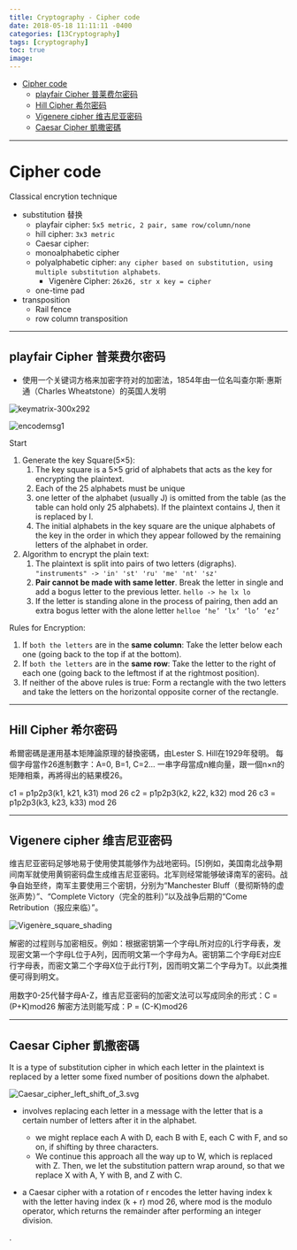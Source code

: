 ```yaml
---
title: Cryptography - Cipher code
date: 2018-05-18 11:11:11 -0400
categories: [13Cryptography]
tags: [cryptography]
toc: true
image:
---
```


- [Cipher code](#cipher-code)
  - [playfair Cipher 普莱费尔密码](#playfair-cipher-普莱费尔密码)
  - [Hill Cipher 希尔密码](#hill-cipher-希尔密码)
  - [Vigenere cipher 维吉尼亚密码](#vigenere-cipher-维吉尼亚密码)
  - [Caesar Cipher 凱撒密碼](#caesar-cipher-凱撒密碼)

---


# Cipher code


Classical encrytion technique
- substitution 替换
  - playfair cipher: `5x5 metric, 2 pair, same row/column/none`
  - hill cipher: `3x3 metric`
  - Caesar cipher:
  - monoalphabetic cipher
  - polyalphabetic cipher: `any cipher based on substitution, using multiple substitution alphabets`.
    - Vigenère Cipher: `26x26, str x key = cipher`
  - one-time pad
- transposition
  - Rail fence
  - row column transposition

---


## playfair Cipher 普莱费尔密码

- 使用一个关键词方格来加密字符对的加密法，1854年由一位名叫查尔斯·惠斯通（Charles Wheatstone）的英国人发明

![keymatrix-300x292](https://i.imgur.com/AP9SV1C.png)

![encodemsg1](https://i.imgur.com/jaO6QKG.png)


Start
1. Generate the key Square(5×5):
   1. The key square is a 5×5 grid of alphabets that acts as the key for encrypting the plaintext.
   2. Each of the 25 alphabets must be unique
   3. one letter of the alphabet (usually J) is omitted from the table (as the table can hold only 25 alphabets). If the plaintext contains J, then it is replaced by I.
   4. The initial alphabets in the key square are the unique alphabets of the key in the order in which they appear followed by the remaining letters of the alphabet in order.
2. Algorithm to encrypt the plain text:
   1. The plaintext is split into pairs of two letters (digraphs). `"instruments" -> 'in' 'st' 'ru' 'me' 'nt' 'sz'`
   2. **Pair cannot be made with same letter**. Break the letter in single and add a bogus letter to the previous letter. `hello -> he lx lo`
   3. If the letter is standing alone in the process of pairing, then add an extra bogus letter with the alone letter `helloe ‘he’ ‘lx’ ‘lo’ ‘ez’`


Rules for Encryption:
1. If `both the letters` are in the **same column**: Take the letter below each one (going back to the top if at the bottom).
2. If `both the letters` are in the **same row**: Take the letter to the right of each one (going back to the leftmost if at the rightmost position).
3. If neither of the above rules is true: Form a rectangle with the two letters and take the letters on the horizontal opposite corner of the rectangle.


---

## Hill Cipher 希尔密码

希爾密碼是運用基本矩陣論原理的替換密碼，由Lester S. Hill在1929年發明。
每個字母當作26進制數字：A=0, B=1, C=2... 一串字母當成n維向量，跟一個n×n的矩陣相乘，再將得出的結果模26。

c1 = p1p2p3(k1, k21, k31) mod 26
c2 = p1p2p3(k2, k22, k32) mod 26
c3 = p1p2p3(k3, k23, k33) mod 26


---

## Vigenere cipher 维吉尼亚密码

维吉尼亚密码足够地易于使用使其能够作为战地密码。[5]例如，美国南北战争期间南军就使用黄铜密码盘生成维吉尼亚密码。北军则经常能够破译南军的密码。战争自始至终，南军主要使用三个密钥，分别为“Manchester Bluff（曼彻斯特的虚张声势）”、“Complete Victory（完全的胜利）”以及战争后期的“Come Retribution（报应来临）”。

![Vigenère_square_shading](https://i.imgur.com/yb5i5pO.png)

解密的过程则与加密相反。例如：根据密钥第一个字母L所对应的L行字母表，发现密文第一个字母L位于A列，因而明文第一个字母为A。密钥第二个字母E对应E行字母表，而密文第二个字母X位于此行T列，因而明文第二个字母为T。以此类推便可得到明文。

用数字0-25代替字母A-Z，维吉尼亚密码的加密文法可以写成同余的形式：C = (P+K)mod26
解密方法则能写成：P = (C-K)mod26

---


## Caesar Cipher 凱撒密碼

It is a type of substitution cipher in which each letter in the plaintext is replaced by a letter some fixed number of positions down the alphabet.

![Caesar_cipher_left_shift_of_3.svg](https://i.imgur.com/RNeQe4K.png)


- involves replacing each letter in a message with the letter that is a certain number of letters after it in the alphabet.
  - we might replace each A with D, each B with E, each C with F, and so on, if shifting by three characters.
  - We continue this approach all the way up to W, which is replaced with Z. Then, we let the substitution pattern wrap around, so that we replace X with A, Y with B, and Z with C.

- a Caesar cipher with a rotation of r encodes the letter having index k with the letter having index (k + r) mod 26, where mod is the modulo operator, which returns the remainder after performing an integer division.















.
